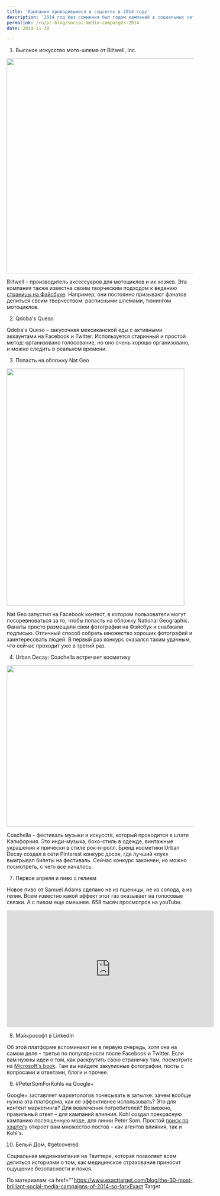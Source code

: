 ```yaml
---
title: 'Кампании проводившиеся в соцсетях в 2014 году'
description: '2014 год без сомнения был годом кампаний в социальных сетях. Каждый бренд действовал по своей собственной стратегии и методу, и каждая из социальных сетей показала свои особенности. 1. Высокое искусство мото-шлема от Biltwell, Inc.'
permalink: /ru/pr-blog/social-media-campaigns-2014
date: 2014-11-30

---
```


1. Высокое искусство мото-шлема от  Biltwell, Inc.

<img src="{{ site.assets }}/upload/10421338_10152838756392512_523051944838804343_n.jpg" alt="" class="post__img" width="580" height="580">

Biltwell – производитель аксессуаров для мотоциклов и их хозяев. Эта компания также известна своим творческим подходом к ведению <a href="https://www.facebook.com/biltwell">страницы на Фэйсбуке</a>. Например, они постоянно призывают фанатов делиться своим творчеством: расписными шлемами, тюнингом мотоциклов.

2. Qdoba's Queso

Qdoba's Queso – закусочная мексиканской еды с активными аккаунтами на Facebook и Twitter. Используется старинный и простой метод: организовано голосование, но оно очень хорошо организовано, и можно следить в реальном времени.

3. Попасть на обложку Nat Geo

<img src="{{ site.assets }}/upload/2158019224_1eacf775d2_z.jpg" alt="" class="post__img" width="480" height="640">

Nat Geo запустил на Facebook контест, в котором пользователи могут посоревноваться за то, чтобы попасть на обложку National Geographic. Фанаты просто размещали свои фотографии на Фэйсбук и снабжали подписью. Отличный способ собрать множество хороших фотографий и заинтересовать людей. В первый раз конкурс оказался таким удачным, что сейчас проходит уже в третий раз.

4. Urban Decay: Coachella встречает косметику

<img src="{{ site.assets }}/upload/8690588776_a5f8bf1777_z.jpg" alt="" class="post__img" width="580" height="435">

Coachella – фестиваль музыки и искусств, который проводится в штате Калифорния. Это инди-музыка, бохо-стиль в одежде, винтажные украшения и прически в стиле рок-н-ролл. Бренд косметики Urban Decay создал в сети Pinterest конкурс досок, где лучший «лук» выигрывал билеты на фестиваль. Сейчас конкурс закончен, но можно посмотреть, <a hreef="https://www.pinterest.com/sdevelyn/urban-decay-coachella-fest/">с чего все началось</a>.

7. Первое апреля и пиво с гелием

Новое пиво от Samuel Adams сделано не из пшеницы, не из солода, а из гелия. Всем известно какой эффект этот газ оказывает на голосовые связки. А с пивом еще смешнее.  658 тысяч просмотров на youTube.

<iframe width="560" height="315" src="https://www.youtube.com/embed/0Tby91aTGF4" frameborder="0" allowfullscreen></iframe>

8. Майкрософт в LinkedIn

Об этой платформе вспоминают не в первую очередь, хотя она на самом деле – третья по популярности после Facebook и Twitter. Если вам нужны идеи о том, как раскрутить свою страничку там, посмотрите на  <a href="https://www.linkedin.com/company/microsoft">Microsoft's book</a>. Там вы найдете закулисные фотографии, посты с вопросами и ответами, блоги и прочее.

9. #PeterSomForKohls на Google+

Google+ заставляет маркетологов почесывать в затылке: зачем вообще нужна эта платформа, как ее эффективнее использовать? Это для контент маркетинга? Для вовлечения потребителей? Возможно, правильный ответ – для кампаний влияния.  Kohl создал прекрасную кампанию посвященную моде, для линии Peter Som. Простой <a href="https://plus.google.com/explore/PeterSomForKohls">поиск по хэштегу</a> откроет вам множество постов – как агентов влияния, так и  Kohl's.

10. Белый Дом,  #getcovered

Социальная медиакампания на Твиттере, которая позволяет всем делиться историями о том, как медицинское страхование приносит ощущение безопасности и покоя.

По материалам <a href=""https://www.exacttarget.com/blog/the-30-most-brilliant-social-media-campaigns-of-2014-so-far>Exact Target </a>

